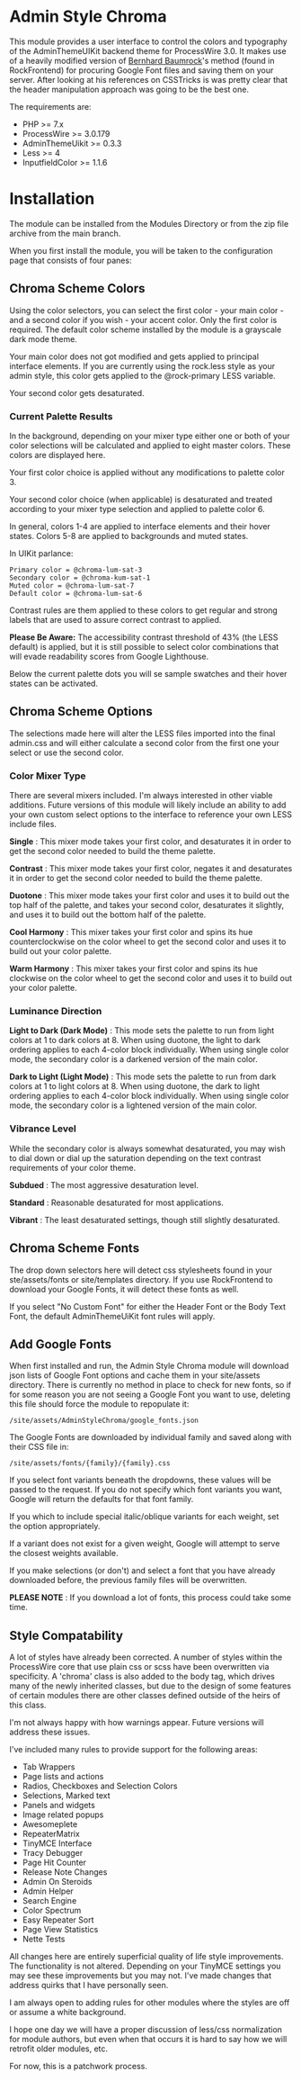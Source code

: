 # Admin Style Chroma

This module provides a user interface to control the colors and typography of the AdminThemeUIKit backend theme for ProcessWire 3.0. It makes use of a heavily modified version of [Bernhard Baumrock](https://github.com/baumrock/AdminStyleRock)'s method (found in RockFrontend) for procuring Google Font files and saving them on your server. After looking at his references on CSSTricks is was pretty clear that the header manipulation approach was going to be the best one.

The requirements are:

- PHP >= 7.x
- ProcessWire >= 3.0.179
- AdminThemeUikit >= 0.3.3
- Less >= 4
- InputfieldColor >= 1.1.6

# Installation

The module can be installed from the Modules Directory or from the zip file archive from the main branch.

When you first install the module, you will be taken to the configuration page that consists of four panes:
## Chroma Scheme Colors

Using the color selectors, you can select the first color - your main color - and a second color if you wish - your accent color. Only the first color is required. The default color scheme installed by the module is a grayscale dark mode theme.

Your main color does not got modified and gets applied to principal interface elements. If you are currently using the rock.less style as your admin style, this color gets applied to the @rock-primary LESS variable.

Your second color gets desaturated.
### Current Palette Results

In the background, depending on your mixer type either one or both of your color selections will be calculated and applied to eight master colors. These colors are displayed here.

Your first color choice is applied without any modifications to palette color 3.

Your second color choice (when applicable) is desaturated and treated according to your mixer type selection and applied to palette color 6.

In general, colors 1-4 are applied to interface elements and their hover states. Colors 5-8 are applied to backgrounds and muted states.

In UIKit parlance:

    Primary color = @chroma-lum-sat-3
    Secondary color = @chroma-kum-sat-1
    Muted color = @chroma-lum-sat-7
    Default color = @chroma-lum-sat-6

Contrast rules are them applied to these colors to get regular and strong labels that are used to assure correct contrast to applied.

**Please Be Aware:** The accessibility contrast threshold of 43% (the LESS default) is applied, but it is still possible to select color combinations that will evade readability scores from Google Lighthouse.

Below the current palette dots you will se sample swatches and their hover states can be activated.

## Chroma Scheme Options

The selections made here will alter the LESS files imported into the final admin.css and will either calculate a second color from the first one your select or use the second color.

### Color Mixer Type

There are several mixers included. I'm always interested in other viable additions. Future versions of this module will likely include an ability to add your own custom select options to the interface to reference your own LESS include files.

**Single**
: This mixer mode takes your first color, and desaturates it in order to get the second color needed to build the theme palette.

**Contrast**
: This mixer mode takes your first color, negates it and desaturates it in order to get the second color needed to build the theme palette.

**Duotone**
: This mixer mode takes your first color and uses it to build out the top half of the palette, and takes your second color, desaturates it slightly, and uses it to build out the bottom half of the palette.

**Cool Harmony**
: This mixer takes your first color and spins its hue counterclockwise on the color wheel to get the second color and uses it to build out your color palette.

**Warm Harmony**
: This mixer takes your first color and spins its hue clockwise on the color wheel to get the second color and uses it to build out your color palette.
### Luminance Direction

**Light to Dark (Dark Mode)**
: This mode sets the palette to run from light colors at 1 to dark colors at 8. When using duotone, the light to dark ordering applies to each 4-color block individually. When using single color mode, the secondary color is a darkened version of the main color.

**Dark to Light (Light Mode)**
: This mode sets the palette to run from dark colors at 1 to light colors at 8. When using duotone, the dark to light ordering applies to each 4-color block individually. When using single color mode, the secondary color is a lightened version of the main color.

### Vibrance Level

While the secondary color is always somewhat desaturated, you may wish to dial down or dial up the saturation depending on the text contrast requirements of your color theme.

**Subdued**
: The most aggressive desaturation level.

**Standard**
: Reasonable desaturated for most applications.

**Vibrant**
: The least desaturated settings, though still slightly desaturated.

## Chroma Scheme Fonts

The drop down selectors here will detect css stylesheets found in your ste/assets/fonts or site/templates directory. If you use RockFrontend to download your Google Fonts, it will detect these fonts as well.

If you select "No Custom Font" for either the Header Font or the Body Text Font, the default AdminThemeUiKit font rules will apply.

## Add Google Fonts

When first installed and run, the Admin Style Chroma module will download json lists of Google Font options and cache them in your site/assets directory. There is currently no method in place to check for new fonts, so if for some reason you are not seeing a Google Font you want to use, deleting this file should force the module to repopulate it:

    /site/assets/AdminStyleChroma/google_fonts.json

The Google Fonts are downloaded by individual family and saved along with their CSS file in:

    /site/assets/fonts/{family}/{family}.css

If you select font variants beneath the dropdowns, these values will be passed to the request. If you do not specify which font variants you want, Google will return the defaults for that font family.

If you which to include special italic/oblique variants for each weight, set the option appropriately.

If a variant does not exist for a given weight, Google will attempt to serve the closest weights available.

If you make selections (or don't) and select a font that you have already downloaded before, the previous family files will be overwritten.

**PLEASE NOTE**
: If you download a lot of fonts, this process could take some time.

## Style Compatability

A lot of styles have already been corrected. A number of styles within the ProcessWire core that use plain css or scss have been overwritten via specificity. A 'chroma' class is also added to the body tag, which drives many of the newly inherited classes, but due to the design of some features of certain modules there are other classes defined outside of the heirs of this class.

I'm not always happy with how warnings appear. Future versions will address these issues.

I've included many rules to provide support for the following areas:

* Tab Wrappers
* Page lists and actions
* Radios, Checkboxes and Selection Colors
* Selections, Marked text
* Panels and widgets
* Image related popups
* Awesomeplete
* RepeaterMatrix
* TinyMCE Interface
* Tracy Debugger
* Page Hit Counter
* Release Note Changes
* Admin On Steroids
* Admin Helper
* Search Engine
* Color Spectrum
* Easy Repeater Sort
* Page View Statistics
* Nette Tests

All changes here are entirely superficial quality of life style improvements. The functionality is not altered. Depending on your TinyMCE settings you may see these improvements but you may not. I've made changes that address quirks that I have personally seen.

I am always open to adding rules for other modules where the styles are off or assume a white background.

I hope one day we will have a proper discussion of less/css normalization for module authors, but even when that occurs it is hard to say how we will retrofit older modules, etc.

For now, this is a patchwork process.
